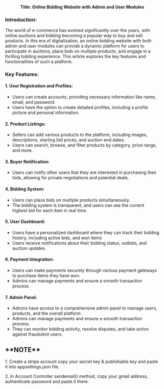 <h4 align="center">Title: Online Bidding Website with Admin and User Modules</h4>

<h3>Introduction:</h3>
The world of e-commerce has evolved significantly over the years, with online auctions and bidding becoming a popular way to buy and sell products. In this era of digitalization, an online bidding website with both admin and user modules can provide a dynamic platform for users to participate in auctions, place bids on multiple products, and engage in a thrilling bidding experience. This article explores the key features and functionalities of such a platform.

<h3>Key Features:</h3>

<h4>1. User Registration and Profiles:</h4>
<p>
  <ul>
    <li>Users can create accounts, providing necessary information like name, email, and password.</li>
    <li>Users have the option to create detailed profiles, including a profile picture and personal information.</li>
  </ul>
</p>

<h4>2. Product Listings:</h4>
<p>
  <ul>
    <li>Sellers can add various products to the platform, including images, descriptions, starting bid prices, and auction end dates.</li>
    <li>Users can search, browse, and filter products by category, price range, and more.</li>
  </ul>
</p>

<h4>3. Buyer Notification:</h4>
<p>
  <ul>
    <li>Users can notify other users that they are interested in purchasing their bids, allowing for private negotiations and potential deals.</li>
  </ul>
</p>

<h4>4. Bidding System:</h4>
<p>
  <ul>
    <li>Users can place bids on multiple products simultaneously.</li>
    <li> The bidding system is transparent, and users can see the current highest bid for each item in real time.</li>
  </ul>
</p>

<h4>5. User Dashboard:</h4>
<p>
  <ul>
    <li>Users have a personalized dashboard where they can track their bidding history, including active bids, and won items</li>
    <li>Users receive notifications about their bidding status, outbids, and auction updates.</li>
  </ul>
</p>

<h4>6. Payment Integration:</h4>
<p>
  <ul>
    <li>Users can make payments securely through various payment gateways to purchase items they have won.</li>
    <li>Admins can manage payments and ensure a smooth transaction process.</li>
  </ul>
</p>

<h4>7. Admin Panel:</h4>
<p>
  <ul>
    <li>Admins have access to a comprehensive admin panel to manage users, products, and the overall platform.</li>
    <li>Admins can manage payments and ensure a smooth transaction process.</li>
    <li>They can monitor bidding activity, resolve disputes, and take action against fraudulent users.</li>
  </ul>
</p>


<h2>**NOTE**</h2>
<P>1. Create a stripe account copy your secret key & publishable key and paste it into appsettings.json file.</P>
<p>2. In Account Controller sendemail() method, copy your gmail address, authenticate password and paste it there.</p>
